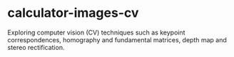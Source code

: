 # calculator-images-cv
Exploring computer vision (CV) techniques such as keypoint correspondences, homography and fundamental matrices, depth map and stereo rectification.
